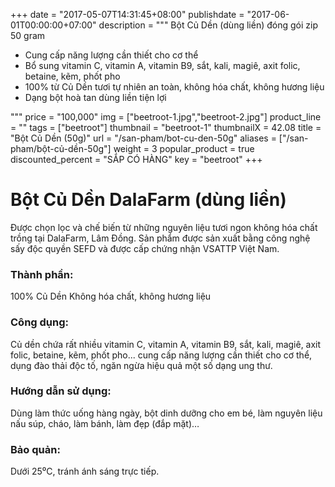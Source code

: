 +++
date = "2017-05-07T14:31:45+08:00"
publishdate = "2017-06-01T00:00:00+07:00"
description = """
Bột Củ Dền (dùng liền) đóng gói zip 50 gram

* Cung cấp năng lượng cần thiết cho cơ thể
* Bổ sung vitamin C, vitamin A, vitamin B9, sắt, kali, magiê, axit folic, betaine, kẽm, phốt pho
* 100% từ Củ Dền tươi tự nhiên an toàn, không hóa chất, không hương liệu
* Dạng bột hoà tan dùng liền tiện lợi

"""
price = "100,000"
img = ["beetroot-1.jpg","beetroot-2.jpg"]
product_line = ""
tags = ["beetroot"]
thumbnail = "beetroot-1"
thumbnailX = 42.08
title = "Bột Củ Dền (50g)"
url = "/san-pham/bot-cu-den-50g"
aliases = ["/san-pham/bột-củ-dền-50g"]
weight = 3
popular_product = true
discounted_percent = "SẮP CÓ HÀNG"
key = "beetroot"
+++

# Bột Củ Dền DalaFarm (dùng liền)

Được chọn lọc và chế biến từ những nguyên liệu 
tươi ngon không hóa chất trồng tại DalaFarm, Lâm Đồng. Sản phẩm được 
sản xuất bằng công nghệ sấy độc quyền SEFD và được cấp chứng nhận 
VSATTP Việt Nam.

### Thành phần: 
100% Củ Dền
Không hóa chất, không hương liệu

### Công dụng: 
Củ dền chứa rất nhiều vitamin C, 
vitamin A, vitamin B9, sắt, kali, 
magiê, axit folic, betaine, kẽm, 
phốt pho... cung cấp năng lượng 
cần thiết cho cơ thể, dụng đào 
thải độc tố, ngăn ngừa hiệu quả 
một số dạng ung thư. 

### Hướng dẫn sử dụng:  
Dùng làm thức uống hàng ngày, 
bột dinh dưỡng cho em bé, làm 
nguyên liệu nấu súp, cháo, làm 
bánh, làm đẹp (đắp mặt)…

### Bảo quản: 
Dưới 25⁰C, tránh ánh sáng trực tiếp.

